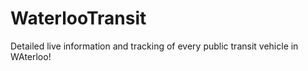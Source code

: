# WaterlooTransit
 Detailed live information and tracking of every public transit vehicle in WAterloo!
